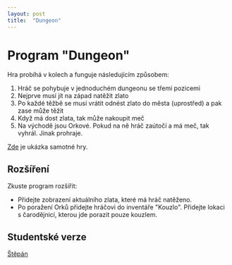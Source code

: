 ```yaml
---
layout: post
title:  "Dungeon"
---
```

# Program "Dungeon"

Hra probíhá v kolech a funguje následujícím způsobem:
1. Hráč se pohybuje v jednoduchém dungeonu se třemi pozicemi
2. Nejprve musí jít na západ natěžit zlato
3. Po každé těžbě se musí vrátit odnést zlato do města (uprostřed) a pak zase může těžit
4. Když má dost zlata, tak může nakoupit meč
5. Na východě jsou Orkové. Pokud na ně hráč zaútočí a má meč, tak vyhrál. Jinak prohraje.
 
[Zde](https://studio.code.org/projects/applab/vIsbWwNQW8jfWnvNfDna67jgp1qItTw7JRT4A5yCft8) je ukázka samotné hry.

## Rozšíření
Zkuste program rozšířit:
- Přidejte zobrazení aktuálního zlata, které má hráč natěženo.
- Po poražení Orků přidejte hráčovi do inventáře "Kouzlo". Přidejte lokaci s čarodějnicí, kterou jde porazit pouze kouzlem.

## Studentské verze

[Štěpán](https://studio.code.org/projects/applab/1inL4-_LCA1StixR5R8WeBb6Tb5tF8s6aVeF5IurY_A) 